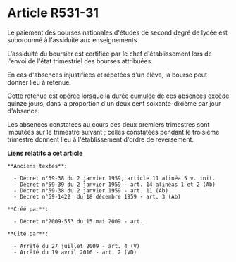 # Article R531-31

Le paiement des bourses nationales d'études de second degré de lycée est subordonné à l'assiduité aux enseignements.

L'assiduité du boursier est certifiée par le chef d'établissement lors de l'envoi de l'état trimestriel des bourses
attribuées.

En cas d'absences injustifiées et répétées d'un élève, la bourse peut donner lieu à retenue.

Cette retenue est opérée lorsque la durée cumulée de ces absences excède quinze jours, dans la proportion d'un deux cent
soixante-dixième par jour d'absence.

Les absences constatées au cours des deux premiers trimestres sont imputées sur le trimestre suivant ; celles constatées
pendant le troisième trimestre donnent lieu à l'établissement d'ordre de reversement.

**Liens relatifs à cet article**

	**Anciens textes**:

	  - Décret n°59-38 du 2 janvier 1959, article 11 alinéa 5 v. init.
	  - Décret n°59-39 du 2 janvier 1959 - art. 14 alinéas 1 et 2 (Ab)
	  - Décret n°59-38 du 2 janvier 1959 - art. 11 (Ab)
	  - Décret n°59-1422  du 18 décembre 1959 - art. 3 (Ab)

	**Créé par**:

	  - Décret n°2009-553 du 15 mai 2009 - art.

	**Cité par**:

	  - Arrêté du 27 juillet 2009 - art. 4 (V)
	  - Arrêté du 19 avril 2016 - art. 2 (VD)
